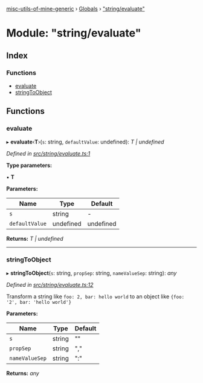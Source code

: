 [misc-utils-of-mine-generic](../README.md) › [Globals](../globals.md) › ["string/evaluate"](_string_evaluate_.md)

# Module: "string/evaluate"

## Index

### Functions

* [evaluate](_string_evaluate_.md#evaluate)
* [stringToObject](_string_evaluate_.md#stringtoobject)

## Functions

###  evaluate

▸ **evaluate**‹**T**›(`s`: string, `defaultValue`: undefined): *T | undefined*

*Defined in [src/string/evaluate.ts:1](https://github.com/cancerberoSgx/misc-utils-of-mine/blob/31c2f04/misc-utils-of-mine-generic/src/string/evaluate.ts#L1)*

**Type parameters:**

▪ **T**

**Parameters:**

Name | Type | Default |
------ | ------ | ------ |
`s` | string | - |
`defaultValue` | undefined | undefined |

**Returns:** *T | undefined*

___

###  stringToObject

▸ **stringToObject**(`s`: string, `propSep`: string, `nameValueSep`: string): *any*

*Defined in [src/string/evaluate.ts:12](https://github.com/cancerberoSgx/misc-utils-of-mine/blob/31c2f04/misc-utils-of-mine-generic/src/string/evaluate.ts#L12)*

Transform a string like `foo: 2, bar: hello world` to an object like `{foo: '2', bar: 'hello world'}`

**Parameters:**

Name | Type | Default |
------ | ------ | ------ |
`s` | string | "" |
`propSep` | string | "," |
`nameValueSep` | string | ":" |

**Returns:** *any*

